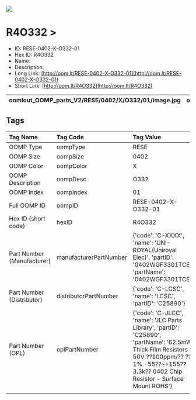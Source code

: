 


  
![][im]
# R4O332 > 

- ID: RESE-0402-X-O332-01
- Hex ID: R4O332
- Name: 
- Description: 
- Long Link: [http://oom.lt/RESE-0402-X-O332-01](http://oom.lt/RESE-0402-X-O332-01)
- Short Link: [http://oom.lt/R4O332](http://oom.lt/R4O332)
  

|oomlout_OOMP_parts_V2/RESE/0402/X/O332/01/image.jpg|oomlout_OOMP_parts_V2/RESE/0402/X/O332/01/image_BOTTOM.jpg|||
| :---: | :---: | :---: | :---: |

## Tags
  

|Tag Name|Tag Code|Tag Value|
| :--- | :--- | :--- |
|OOMP Type|oompType|RESE|
|OOMP Size|oompSize|0402|
|OOMP Color|oompColor|X|
|OOMP Description|oompDesc|O332|
|OOMP Index|oompIndex|01|
|Full OOMP ID|oompID|RESE-0402-X-O332-01|
|Hex ID (short code)|hexID|R4O332|
|Part Number (Manufacturer)|manufacturerPartNumber|{'code': 'C-XXXX', 'name': 'UNI-ROYAL(Uniroyal Elec)', 'partID': '0402WGF3301TCE', 'partName': '0402WGF3301TCE'}|
|Part Number (Distributor)|distributorPartNumber|{'code': 'C-LCSC', 'name': 'LCSC', 'partID': 'C25890'}|
|Part Number (OPL)|oplPartNumber|{'code': 'C-JLCC', 'name': 'JLC Parts Library', 'partID': 'C25890', 'partName': '62.5mW Thick Film Resistors 50V ??100ppm/?? ??1% -55??~+155?? 3.3k?? 0402  Chip Resistor - Surface Mount ROHS'}|
||||



[im]: oomlout_OOMP_parts_V2/RESE/0402/X/O332/01/image_450.jpg
